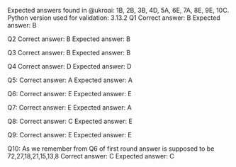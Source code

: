 Expected answers found in @ukroai: 1B, 2B, 3B, 4D, 5A, 6E, 7A, 8E, 9E, 10C.
Python version used for validation: 3.13.2
Q1
Correct answer: B
Expected answer: B

Q2
Correct answer: B
Expected answer: B

Q3
Correct answer: B
Expected answer: B

Q4
Correct answer: D
Expected answer: D

Q5:
Correct answer: A
Expected answer: A

Q6:
Correct answer: E
Expected answer: E

Q7:
Correct answer: E
Expected answer: A

Q8:
Correct answer: C
Expected answer: E

Q9:
Correct answer: E
Expected answer: E

Q10:
As we remember from Q6 of first round answer is supposed to be 72,27,18,21,15,13,8
Correct answer: C
Expected answer: C

